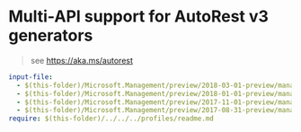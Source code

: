# Multi-API support for AutoRest v3 generators

> see https://aka.ms/autorest

``` yaml
input-file:
  - $(this-folder)/Microsoft.Management/preview/2018-03-01-preview/management.json
  - $(this-folder)/Microsoft.Management/preview/2018-01-01-preview/management.json
  - $(this-folder)/Microsoft.Management/preview/2017-11-01-preview/management.json
  - $(this-folder)/Microsoft.Management/preview/2017-08-31-preview/management.json
require: $(this-folder)/../../../profiles/readme.md
```
